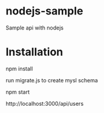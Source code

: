 # nodejs-sample
Sample api with nodejs



# Installation

npm install

run migrate.js to create mysl schema

npm start

http://localhost:3000/api/users
 
